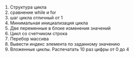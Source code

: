 1. Структура цикла
2. сравнение while и for
3. шаг цикла отличный от 1
4. Минимальная инициализация цикла
5. Две переменные в блоке изменения значений
6. Цикл со счетчиком строка
7. Перебор массива 
8. Вывести индекс элемента по заданному значению 
9. Вложенные циклы. Распечатать 10 раз цифры от 0 до 4
